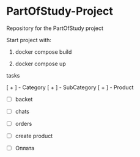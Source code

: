 # PartOfStudy-Project
Repository for the PartOfStudy project

Start project with:

1. docker compose build 

2. docker compose up

tasks

[ + ] - Category 
[ + ] - SubCategory
[ + ] - Product

- [ ]  backet
- [ ] chats
- [ ] orders
- [ ] create product
- [ ] Оплата

